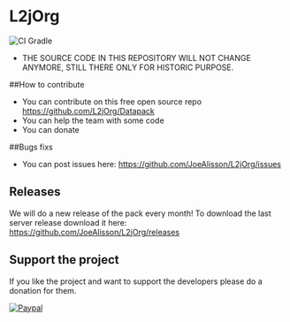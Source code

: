 # L2jOrg
![CI Gradle](https://github.com/JoeAlisson/L2jOrg/workflows/CI%20Gradle/badge.svg)

* THE SOURCE CODE IN THIS REPOSITORY WILL NOT CHANGE ANYMORE, STILL THERE ONLY FOR HISTORIC PURPOSE.

##How to contribute
* You can contribute on this free open source repo https://github.com/L2jOrg/Datapack
* You can help the team with some code
* You can donate

##Bugs fixs
* You can post issues here: https://github.com/JoeAlisson/L2jOrg/issues

## Releases

We will do a new release of the pack every month! To download the last server release download it here: https://github.com/JoeAlisson/L2jOrg/releases

## Support the project

If you like the project and want to support the developers please do a donation for them.

[![Paypal](https://www.paypalobjects.com/en_US/FR/i/btn/btn_donateCC_LG.gif)](https://www.paypal.com/cgi-bin/webscr?cmd=_s-xclick&hosted_button_id=UZU8XMZXR64RA&source=url)
